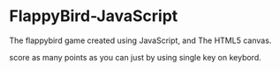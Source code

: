 # FlappyBird-JavaScript

The flappybird game created using JavaScript, and The HTML5 canvas.

score as many points as you can just by using single key on keybord.
